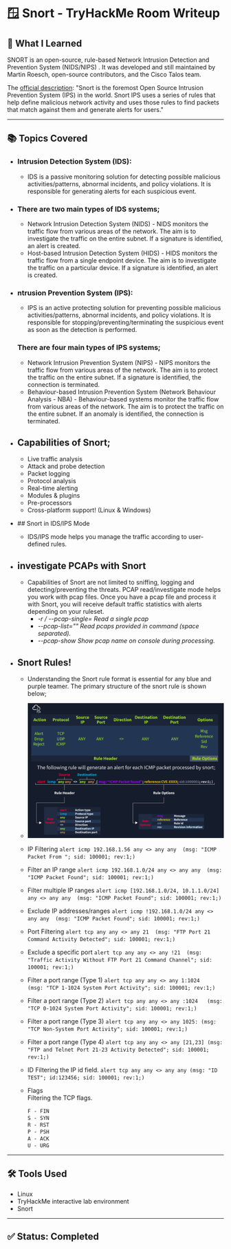 # 🪟 Snort - TryHackMe Room Writeup

## 🧠 What I Learned

SNORT is an open-source, rule-based Network Intrusion Detection and Prevention System (NIDS/NIPS) . It was developed and still maintained by Martin Roesch, open-source contributors, and the Cisco Talos team. 

The [official description](https://www.snort.org/): "Snort is the foremost Open Source Intrusion Prevention System (IPS) in the world. Snort IPS uses a series of rules that help define malicious network activity and uses those rules to find packets that match against them and generate alerts for users."

---

## 📚 Topics Covered

- ### Intrusion Detection System (IDS):
  - IDS is a passive monitoring solution for detecting possible malicious activities/patterns, abnormal incidents, and policy violations. It is responsible for generating alerts for each suspicious event. 

- ### There are two main types of IDS systems;

  - Network Intrusion Detection System (NIDS) - NIDS monitors the traffic flow from various areas of the network. The aim is to investigate the traffic on the entire subnet. If a signature is identified, an alert is created.
  - Host-based Intrusion Detection System (HIDS) - HIDS monitors the traffic flow from a single endpoint device. The aim is to investigate the traffic on a particular device. If a signature is identified, an alert is created.

- ### ntrusion Prevention System (IPS):
  
  - IPS is an active protecting solution for preventing possible malicious activities/patterns, abnormal incidents, and policy violations. It is responsible for stopping/preventing/terminating the suspicious event as soon as the detection is performed.

  ### There are four main types of IPS systems;

  - Network Intrusion Prevention System (NIPS) - NIPS monitors the traffic flow from various areas of the network. The aim is to protect the traffic on the entire subnet. If a signature is identified, the connection is terminated.
  - Behaviour-based Intrusion Prevention System (Network Behaviour Analysis - NBA) - Behaviour-based systems monitor the traffic flow from various areas of the network. The aim is to protect the traffic on the entire subnet. If an anomaly is identified, the connection is terminated.

- ## Capabilities of Snort;

  - Live traffic analysis
  - Attack and probe detection
  - Packet logging
  - Protocol analysis
  - Real-time alerting
  - Modules & plugins
  - Pre-processors
  - Cross-platform support! (Linux & Windows)

- ##﻿ Snort in IDS/IPS Mode
  - IDS/IPS mode helps you manage the traffic according to user-defined rules.
- ## investigate PCAPs with Snort
  - Capabilities of Snort are not limited to sniffing, logging and detecting/preventing the threats. PCAP read/investigate mode helps you work with pcap files. Once you have a pcap file and process it with Snort, you will receive default traffic statistics with alerts depending on your ruleset.
    - *-r / --pcap-single=	Read a single pcap*
    - *--pcap-list=""	Read pcaps provided in command (space separated).*
    - *--pcap-show	Show pcap name on console during processing.*
- ## Snort Rules!
  - Understanding the Snort rule format is essential for any blue and purple teamer.  The primary structure of the snort rule is shown below;
  - ![Snort Rules](images/Snort/Snort-Rules.png)
  - IP Filtering	`alert icmp 192.168.1.56 any <> any any  (msg: "ICMP Packet From "; sid: 100001; rev:1;)`
  - Filter an IP range	`alert icmp 192.168.1.0/24 any <> any any  (msg: "ICMP Packet Found"; sid: 100001; rev:1;)`
  - Filter multiple IP ranges	`alert icmp [192.168.1.0/24, 10.1.1.0/24] any <> any any  (msg: "ICMP Packet Found"; sid: 100001; rev:1;)`
  - Exclude IP addresses/ranges  `alert icmp !192.168.1.0/24 any <> any any  (msg: "ICMP Packet Found"; sid: 100001; rev:1;)`
  - Port Filtering  `alert tcp any any <> any 21  (msg: "FTP Port 21 Command Activity Detected"; sid: 100001; rev:1;)`
  - Exclude a specific port  `alert tcp any any <> any !21  (msg: "Traffic Activity Without FTP Port 21 Command Channel"; sid: 100001; rev:1;)`
  - Filter a port range (Type 1)  `alert tcp any any <> any 1:1024   (msg: "TCP 1-1024 System Port Activity"; sid: 100001; rev:1;)`
  - Filter a port range (Type 2)  `alert tcp any any <> any :1024   (msg: "TCP 0-1024 System Port Activity"; sid: 100001; rev:1;)`
  - Filter a port range (Type 3)  `alert tcp any any <> any 1025: (msg: "TCP Non-System Port Activity"; sid: 100001; rev:1;)`
  - Filter a port range (Type 4)  `alert tcp any any <> any [21,23] (msg: "FTP and Telnet Port 21-23 Activity Detected"; sid: 100001; rev:1;)`
  - ID	Filtering the IP id field.  `alert tcp any any <> any any (msg: "ID TEST"; id:123456; sid: 100001; rev:1;)`
  - Flags	
      Filtering the TCP flags.

        F - FIN
        S - SYN
        R - RST
        P - PSH
        A - ACK
        U - URG
---

## 🛠️ Tools Used

- Linux
- TryHackMe interactive lab environment
- Snort

---

## ✅ Status: Completed
